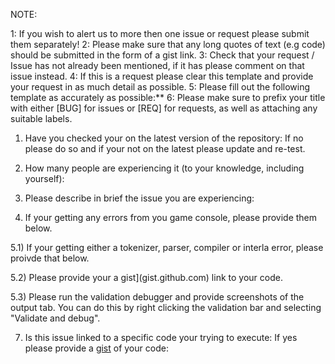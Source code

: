 NOTE:

1: If you wish to alert us to more then one issue or request please submit them separately!
2: Please make sure that any long quotes of text (e.g code) should be submitted in the form of a gist link.
3: Check that your request / Issue has not already been mentioned, if it has please comment on that issue instead.
4: If this is a request please clear this template and provide your request in as much detail as possible.
5: Please fill out the following template as accurately as possible:**
6: Please make sure to prefix your title with either [BUG] for issues or [REQ] for requests, as well as attaching any suitable labels.

1) Have you checked your on the latest version of the repository:
    If no please do so and if your not on the latest please update and re-test.

2) How many people are experiencing it (to your knowledge, including yourself): 

3) Please describe in brief the issue you are experiencing:

4) If your getting any errors from you game console, please provide them below.

5.1) If your getting either a tokenizer, parser, compiler or interla error, please proivde that below.
    
5.2) Please provide your a gist](gist.github.com) link to your code.
    
5.3) Please run the validation debugger and provide screenshots of the output tab. You can do this by right clicking the validation bar and selecting "Validate and debug".

7) Is this issue linked to a specific code your trying to execute:
    If yes please provide a [gist](gist.github.com) of your code:
